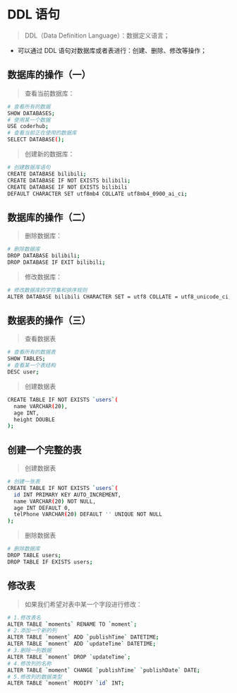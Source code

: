 # DDL 语句

> DDL（Data Definition Language）：数据定义语言；

- 可以通过 DDL 语句对数据库或者表进行：创建、删除、修改等操作；

## 数据库的操作（一）

> 查看当前数据库：

```sh
# 查看所有的数据
SHOW DATABASES;
# 使用某一个数据
USE coderhub;
# 查看当前正在使用的数据库
SELECT DATABASE();
```

> 创建新的数据库：

```sh
# 创建数据库语句
CREATE DATABASE bilibili;
CREATE DATABASE IF NOT EXISTS bilibili;
CREATE DATABASE IF NOT EXISTS bilibili
DEFAULT CHARACTER SET utf8mb4 COLLATE utf8mb4_0900_ai_ci;
```

## 数据库的操作（二）

> 删除数据库：

```sh
# 删除数据库
DROP DATABASE bilibili;
DROP DATABASE IF EXIT bilibili;
```

> 修改数据库：

```sh
# 修改数据库的字符集和排序规则
ALTER DATABASE bilibili CHARACTER SET = utf8 COLLATE = utf8_unicode_ci;
```

## 数据表的操作（三）

> 查看数据表

```sh
# 查看所有的数据表
SHOW TABLES;
# 查看某一个表结构
DESC user;
```

> 创建数据表

```sh
CREATE TABLE IF NOT EXISTS `users`(
  name VARCHAR(20),
  age INT,
  height DOUBLE
);
```

## 创建一个完整的表

> 创建数据表

```sh
# 创建一张表
CREATE TABLE IF NOT EXISTS `users`(
  id INT PRIMARY KEY AUTO_INCREMENT,
  name VARCHAR(20) NOT NULL,
  age INT DEFAULT 0,
  telPhone VARCHAR(20) DEFAULT '' UNIQUE NOT NULL
);
```

> 删除数据表

```sh
# 删除数据库
DROP TABLE users;
DROP TABLE IF EXISTS users;
```

## 修改表

> 如果我们希望对表中某一个字段进行修改：

```sh
# 1.修改表名
ALTER TABLE `moments` RENAME TO `moment`;
# 2.添加一个新的列
ALTER TABLE `moment` ADD `publishTime` DATETIME;
ALTER TABLE `moment` ADD `updateTime` DATETIME;
# 3.删除一列数据
ALTER TABLE `moment` DROP `updateTime`;
# 4.修改列的名称
ALTER TABLE `moment` CHANGE `publishTime` `publishDate` DATE;
# 5.修改列的数据类型
ALTER TABLE `moment` MODIFY `id` INT;
```

